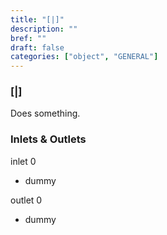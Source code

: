 ```yaml
---
title: "[|]"
description: ""
bref: ""
draft: false
categories: ["object", "GENERAL"]
---
```


### [|]

Does something.

### Inlets & Outlets

inlet 0

 - dummy

outlet 0

 - dummy
 
